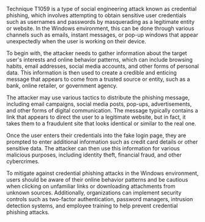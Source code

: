 Technique T1059 is a type of social engineering attack known as credential phishing, which involves attempting to obtain sensitive user credentials such as usernames and passwords by masquerading as a legitimate entity or website. In the Windows environment, this can be done through various channels such as emails, instant messages, or pop-up windows that appear unexpectedly when the user is working on their device.

To begin with, the attacker needs to gather information about the target user's interests and online behavior patterns, which can include browsing habits, email addresses, social media accounts, and other forms of personal data. This information is then used to create a credible and enticing message that appears to come from a trusted source or entity, such as a bank, online retailer, or government agency.

The attacker may use various tactics to distribute the phishing message, including email campaigns, social media posts, pop-ups, advertisements, and other forms of digital communication. The message typically contains a link that appears to direct the user to a legitimate website, but in fact, it takes them to a fraudulent site that looks identical or similar to the real one.

Once the user enters their credentials into the fake login page, they are prompted to enter additional information such as credit card details or other sensitive data. The attacker can then use this information for various malicious purposes, including identity theft, financial fraud, and other cybercrimes.

To mitigate against credential phishing attacks in the Windows environment, users should be aware of their online behavior patterns and be cautious when clicking on unfamiliar links or downloading attachments from unknown sources. Additionally, organizations can implement security controls such as two-factor authentication, password managers, intrusion detection systems, and employee training to help prevent credential phishing attacks.